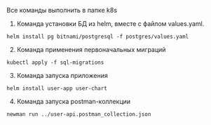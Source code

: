 Все команды выполнить в папке k8s

1. Команда установки БД из helm, вместе с файлом values.yaml.
```Shell
helm install pg bitnami/postgresql -f postgres/values.yaml
```

2. Команда применения первоначальных миграций
```Shell
kubectl apply -f sql-migrations
```

3. Команда запуска приложения
```Shell
helm install user-app user-chart
```

4. Команда запуска postman-коллекции
```Shell
newman run ../user-api.postman_collection.json
```